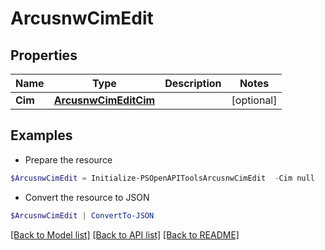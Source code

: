 # ArcusnwCimEdit
## Properties

Name | Type | Description | Notes
------------ | ------------- | ------------- | -------------
**Cim** | [**ArcusnwCimEditCim**](ArcusnwCimEditCim.md) |  | [optional] 

## Examples

- Prepare the resource
```powershell
$ArcusnwCimEdit = Initialize-PSOpenAPIToolsArcusnwCimEdit  -Cim null
```

- Convert the resource to JSON
```powershell
$ArcusnwCimEdit | ConvertTo-JSON
```

[[Back to Model list]](../README.md#documentation-for-models) [[Back to API list]](../README.md#documentation-for-api-endpoints) [[Back to README]](../README.md)

